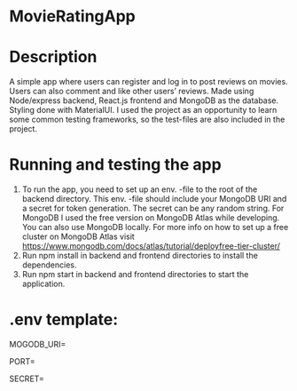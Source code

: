 # MovieRatingApp

# Description
A simple app where users can register and log in to post reviews on movies. Users can also
comment and like other users’ reviews. Made using Node/express backend, React.js frontend and
MongoDB as the database. Styling done with MaterialUI. I used the project as an opportunity to
learn some common testing frameworks, so the test-files are also included in the project.

# Running and testing the app

1. To run the app, you need to set up an env. -file to the root of the backend directory. This
env. -file should include your MongoDB URI and a secret for token generation. The secret
can be any random string. For MongoDB I used the free version on MongoDB Atlas
while developing. You can also use MongoDB locally. For more info on how to set up a free
cluster on MongoDB Atlas visit https://www.mongodb.com/docs/atlas/tutorial/deployfree-tier-cluster/
2. Run npm install in backend and frontend directories to install the dependencies.
3. Run npm start in backend and frontend directories to start the application.

# .env template:

MOGODB_URI=

PORT=

SECRET=
